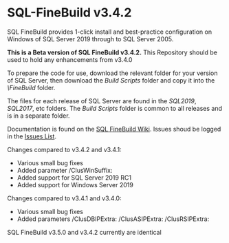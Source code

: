 ﻿# SQL-FineBuild v3.4.2
 
SQL FineBuild provides 1-click install and best-practice configuration on Windows of SQL Server 2019 through to SQL Server 2005.

**This is a Beta version of SQL FineBuild v3.4.2.**  This Repository should be used to hold any enhancements from v3.4.0

To prepare the code for use, download the relevant folder for your version of SQL Server, then download the _Build Scripts_ folder and copy it into the _\FineBuild_ folder.  

The files for each release of SQL Server are found in the _SQL2019_, _SQL2017_, etc folders.  The _Build Scripts_ folder is common to all releases and is in a separate folder.

Documentation is found on the [SQL FineBuild Wiki](https://github.com/SQL-FineBuild/Common/wiki).  Issues shoud be logged in the [Issues List](https://github.com/SQL-FineBuild/Common/issues).

Changes compared to v3.4.2 and v3.4.1:

* Various small bug fixes
* Added parameter /ClusWinSuffix:
* Added support for SQL Server 2019 RC1
* Added support for Windows Server 2019

Changes compared to v3.4.1 and v3.4.0:

* Various small bug fixes
* Added parameters /ClusDBIPExtra: /ClusASIPExtra: /ClusRSIPExtra:

SQL FineBuild v3.5.0 and v3.4.2 currently are identical
